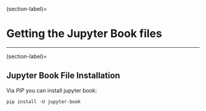 (section-label)=
# Getting the Jupyter Book files

---

(section-label)=
## Jupyter Book File Installation

Via *PIP* you can install jupyter book:
```commandline
pip install -U jupyter-book
```

